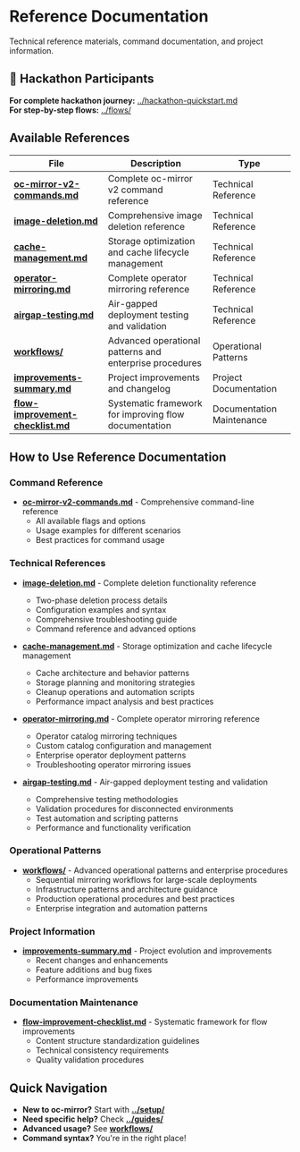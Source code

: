 # Reference Documentation

Technical reference materials, command documentation, and project information.

## 🎯 Hackathon Participants

**For complete hackathon journey:** [../hackathon-quickstart.md](../hackathon-quickstart.md)  
**For step-by-step flows:** [../flows/](../flows/)

## Available References

| File | Description | Type |
|------|-------------|------|
| **[oc-mirror-v2-commands.md](oc-mirror-v2-commands.md)** | Complete oc-mirror v2 command reference | Technical Reference |
| **[image-deletion.md](image-deletion.md)** | Comprehensive image deletion reference | Technical Reference |
| **[cache-management.md](cache-management.md)** | Storage optimization and cache lifecycle management | Technical Reference |
| **[operator-mirroring.md](operator-mirroring.md)** | Complete operator mirroring reference | Technical Reference |
| **[airgap-testing.md](airgap-testing.md)** | Air-gapped deployment testing and validation | Technical Reference |
| **[workflows/](workflows/)** | Advanced operational patterns and enterprise procedures | Operational Patterns |
| **[improvements-summary.md](improvements-summary.md)** | Project improvements and changelog | Project Documentation |
| **[flow-improvement-checklist.md](flow-improvement-checklist.md)** | Systematic framework for improving flow documentation | Documentation Maintenance |

## How to Use Reference Documentation

### **Command Reference**
- **[oc-mirror-v2-commands.md](oc-mirror-v2-commands.md)** - Comprehensive command-line reference
  - All available flags and options
  - Usage examples for different scenarios
  - Best practices for command usage

### **Technical References**
- **[image-deletion.md](image-deletion.md)** - Complete deletion functionality reference
  - Two-phase deletion process details
  - Configuration examples and syntax
  - Comprehensive troubleshooting guide
  - Command reference and advanced options

- **[cache-management.md](cache-management.md)** - Storage optimization and cache lifecycle management
  - Cache architecture and behavior patterns
  - Storage planning and monitoring strategies
  - Cleanup operations and automation scripts
  - Performance impact analysis and best practices

- **[operator-mirroring.md](operator-mirroring.md)** - Complete operator mirroring reference
  - Operator catalog mirroring techniques
  - Custom catalog configuration and management
  - Enterprise operator deployment patterns
  - Troubleshooting operator mirroring issues

- **[airgap-testing.md](airgap-testing.md)** - Air-gapped deployment testing and validation
  - Comprehensive testing methodologies
  - Validation procedures for disconnected environments
  - Test automation and scripting patterns
  - Performance and functionality verification

### **Operational Patterns**
- **[workflows/](workflows/)** - Advanced operational patterns and enterprise procedures
  - Sequential mirroring workflows for large-scale deployments
  - Infrastructure patterns and architecture guidance
  - Production operational procedures and best practices
  - Enterprise integration and automation patterns

### **Project Information**
- **[improvements-summary.md](improvements-summary.md)** - Project evolution and improvements
  - Recent changes and enhancements
  - Feature additions and bug fixes
  - Performance improvements

### **Documentation Maintenance**
- **[flow-improvement-checklist.md](flow-improvement-checklist.md)** - Systematic framework for flow improvements
  - Content structure standardization guidelines
  - Technical consistency requirements
  - Quality validation procedures

## Quick Navigation

- **New to oc-mirror?** Start with **[../setup/](../setup/)**
- **Need specific help?** Check **[../guides/](../guides/)**
- **Advanced usage?** See **[workflows/](workflows/)**
- **Command syntax?** You're in the right place!
